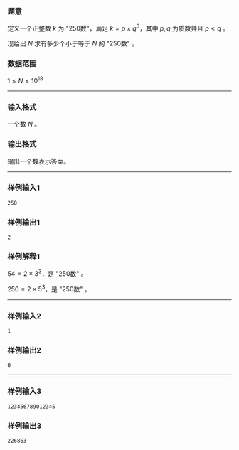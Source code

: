 ### 题意 

定义一个正整数 $k$ 为 "250数"，满足 $k=p\times q^3$，其中 $p,q$ 为质数并且 $p<q$ 。

现给出 $N$ 求有多少个小于等于 $N$ 的 "250数" 。

### 数据范围

$1\le N\le 10^{18}$



---

### 输入格式

一个数 $N$ 。

### 输出格式

输出一个数表示答案。

---

### 样例输入1

```
250
```

### 样例输出1

```
2
```

### 样例解释1

$54=2\times 3^3$，是 "250数" 。

$250=2\times 5^3$，是 "250数" 。



---

### 样例输入2

```
1
```

### 样例输出2

```
0
```

---

### 样例输入3

```
123456789012345
```

### 样例输出3

```
226863
```



